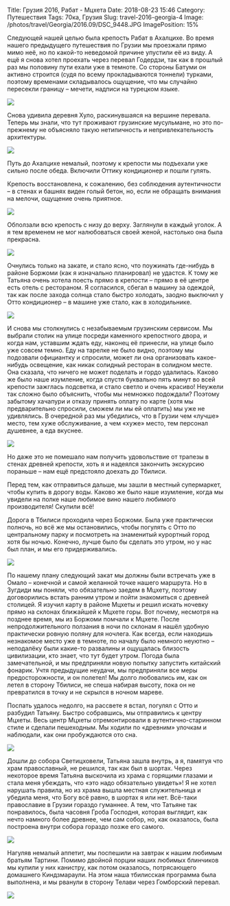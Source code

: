 Title: Грузия 2016, Рабат - Мцхета
Date: 2018-08-23 15:46
Category: Путешествия
Tags: 70ка, Грузия
Slug: travel-2016-georgia-4
Image: /photos/travel/Georgia/2016.09/DSC_9448.JPG
ImagePosition: 15%

Следующей нашей целью была крепость Рабат в Ахалцихе. Во время нашего предыдущего путешествия по Грузии мы проезжали прямо мимо неё, но по какой-то неведомой причине упустили её из виду. А ещё я снова хотел проехать через перевал Годердзи, так как в прошлый раз мы половину пути ехали уже в темноте. Со стороны Батуми он активно строится (судя по всему прокладываются тоннели) турками, поэтому временами складывалось ощущение, что мы случайно пересекли границу – мечети, надписи на турецком языке.

<!-- PELICAN_END_SUMMARY -->

![](/photos/travel/Georgia/2016.09/DSC_9299.JPG)

Снова удивила деревня Хуло, раскинувшаяся на вершине перевала. Теперь мы знали, что тут проживают грузинские мусульмане, но это по-прежнему не объясняло такую нетипичность и непривлекательность архитектуры.

![](/photos/travel/Georgia/2016.09/DSC_9303.JPG)

Путь до Ахалцихе немалый, поэтому к крепости мы подъехали уже сильно после обеда. Включили Оттику кондиционер и пошли гулять.

Крепость восстановлена, к сожалению, без соблюдения аутентичности – в стенах и башнях виден голый бетон, но, если не обращать внимания на мелочи, ощущение очень приятное.

![](/photos/travel/Georgia/2016.09/DSC_9331.JPG)

Обползали всю крепость с низу до верху. Заглянули в каждый уголок. А я тем временем не мог налюбоваться своей женой, настолько она была прекрасна.

![](/photos/travel/Georgia/2016.09/DSC_9328.JPG)

Очнулись только на закате, и стало ясно, что поужинать где-нибудь в районе Боржоми (как я изначально планировал) не удастся. К тому же Татьяна очень хотела поесть прямо в крепости – прямо в её центре есть отель с рестораном. Я согласился, сбегал в машину за одеждой, так как после захода солнца стало быстро холодать, заодно выключил у Отто кондиционер – в машине уже стало, как в холодильнике.

![](/photos/travel/Georgia/2016.09/DSC_9418.JPG)

И снова мы столкнулись с незабываемым грузинским сервисом. Мы выбрали столик на улице посреди каменного крепостного двора, и когда нам, уставшим ждать еду, наконец её принесли, на улице было уже совсем темно. Еду на тарелке не было видно, поэтому мы подозвали официантку и спросили, может ли она организовать какое-нибудь освещение, как никак солидный ресторан в солидном месте. Она сказала, что ничего не может поделать и гордо удалилась. Каково же было наше изумление, когда спустя буквально пять минут во всей крепости зажглась подсветка, и стало светло и очень красиво! Неужели так сложно было объяснить, чтобы мы немножко подождали? Поэтому забытому хачапури и отказу принять оплату по карте (хотя мы предварительно спросили, сможем ли мы ей оплатить) мы уже не удивлялись. В очередной раз мы убедились, что в Грузии чем «лучше» место, тем хуже обслуживание, а чем «хуже» место, тем персонал душевнее, а еда вкуснее.

![](/photos/travel/Georgia/2016.09/DSC_9427.JPG)

Но даже это не помешало нам получить удовольствие от трапезы в стенах древней крепости, хоть я и надеялся закончить экскурсию пораньше – нам ещё предстояло доехать до Тбилиси.

Перед тем, как отправиться дальше, мы зашли в местный супермаркет, чтобы купить в дорогу воды. Каково же было наше изумление, когда мы увидели на полке наше любимое вино нашего любимого производителя! Скупили всё!

Дорога в Тбилиси проходила через Боржоми. Была уже практически полночь, но всё же мы остановились, чтобы погулять с Отто по центральному парку и посмотреть на знаменитый курортный город хотя бы ночью. Конечно, лучше было бы сделать это утром, но у нас был план, и мы его придерживались.

![](/photos/travel/Georgia/2016.09/DSC_9439.JPG)

По нашему плану следующий закат мы должны были встречать уже в Омало – конечной и самой желанной точке нашего маршрута. Но в Зугдиди мы поняли, что обязательно заедем в Мцхету, поэтому договорились встать ранним утром и пойти знакомиться с древней столицей. Я изучил карту в районе Мцхеты и решил искать ночевку прямо на склонах ближайшей к Мцхете горы. Вот почему, несмотря на позднее время, мы из Боржоми помчали к Мцхете. После непродолжительного ползания в ночи по склонам я нашёл удобную практически ровную поляну для ночлега. Как всегда, если находишь незнакомое место уже в темноте, по началу было немного неуютно – неподалёку были какие-то развалины и ощущалась близость цивилизации, кто знает, что тут будет утром. Погода была замечательной, и мы предприняли новую попытку запустить китайский фонарик. Учтя предыдущие неудачи, мы предприняли все меры предосторожности, и он полетел! Мы долго любовались им, как он летел в сторону Тбилиси, не спеша набирая высоту, пока он не превратился в точку и не скрылся в ночном мареве.

Поспать удалось недолго, на рассвете я встал, погулял с Отто и разбудил Татьяну. Быстро собравшись, мы отправились к центру Мцхеты. Весь центр Мцхеты отремонтировали в аутентично-старинном стиле и сделали пешеходным. Мы ходили по «древним» улочкам и наблюдали, как они пробуждаются ото сна.

![](/photos/travel/Georgia/2016.09/DSC_9457.JPG)

Дошли до собора Светицховели, Татьяна зашла внутрь, а я, памятуя что храм православный, не решился, так как был в шортах. Через некоторое время Татьяна выскочила из храма с горящими глазами и стала меня убеждать, что «это надо обязательно увидеть»! Я не хотел нарушать правила, но из храма вышла местная служительница и убедила меня, что Богу всё равно, в шортах я или нет. Всё-таки православие в Грузии гораздо гуманнее. А тем, что Татьяне так понравилось, была часовня Гроба Господня, которая выглядит, как нечто намного более древнее, чем сам собор, но, как оказалось, была построена внутри собора гораздо позже его самого.

![](/photos/travel/Georgia/2016.09/DSC_9470.JPG)

Нагуляв немалый аппетит, мы поспешили на завтрак к нашим любимым братьям Тартини. Помимо двойной порции наших любимых блинчиков мы купили у них канистру, как потом оказалось, потрясающего домашнего Киндзмараули. На этом наша тбилисская программа была выполнена, и мы рванули в сторону Телави через Гомборский перевал.

![](/photos/travel/Georgia/2016.09/DSC_9480.JPG)
